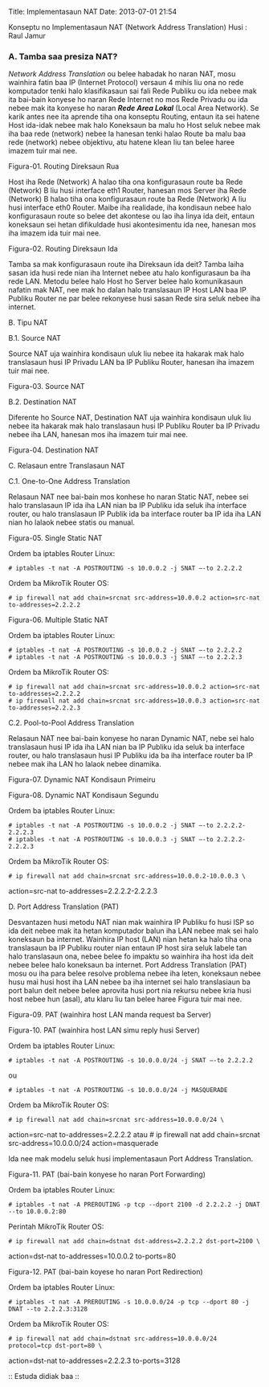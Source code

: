 Title: Implementasaun NAT
Date: 2013-07-01 21:54


Konseptu no Implementasaun NAT (Network Address Translation)  Husi : Raul Jamur


### A. Tamba saa presiza NAT?

_Network Address Translation_ ou belee habadak ho naran NAT, mosu wainhira fatin baa IP (Internet Protocol) versaun 4 mihis liu ona no rede komputador tenki halo klasifikasaun sai fali Rede Publiku ou ida nebee mak ita bai-bain konyese ho naran Rede Internet no mos Rede Privadu ou ida nebee mak ita konyese ho naran <strong>_Rede Area Lokal_</strong> (Local Area Network). Se karik antes nee ita aprende tiha ona  konseptu Routing, entaun ita sei hatene Host ida-idak nebee mak halo Koneksaun ba malu ho Host seluk nebee mak iha baa rede (network) nebee la hanesan tenki halao Route ba malu baa rede (network) nebee objektivu, atu hatene klean liu tan belee haree imazem tuir mai nee.


Figura-01. Routing Direksaun Rua

Host iha Rede (Network) A halao tiha ona konfigurasaun route ba Rede (Network) B liu husi interface eth1 Router, hanesan mos Server iha Rede (Network) B halao tiha ona konfigurasaun route ba Rede (Network) A liu husi interface eth0 Router.
Maibe iha realidade, iha kondisaun nebee halo konfigurasaun route so belee det akontese ou lao iha linya ida deit, entaun koneksaun sei hetan difikuldade husi akontesimentu ida nee, hanesan mos iha imazem ida tuir mai nee.


Figura-02. Routing Direksaun Ida

Tamba sa mak konfigurasaun route iha Direksaun ida deit? Tamba laiha sasan ida husi rede nian iha Internet nebee atu halo konfigurasaun ba iha rede LAN. Metodu belee halo Host ho Server belee halo komunikasaun nafatin mak NAT, nee mak ho dalan halo translasaun IP Host LAN baa IP Publiku Router ne par belee rekonyese husi sasan Rede sira seluk nebee iha internet.

B. Tipu NAT

B.1. Source NAT

Source NAT uja wainhira kondisaun uluk liu nebee ita hakarak mak halo translasaun husi IP Privadu LAN ba IP Publiku Router, hanesan iha imazem tuir mai nee.


Figura-03. Source NAT


B.2. Destination NAT

Diferente ho Source NAT, Destination NAT uja wainhira kondisaun uluk liu nebee ita hakarak mak halo translasaun husi IP Publiku Router ba IP Privadu nebee iha LAN, hanesan mos iha imazem tuir mai nee.


Figura-04. Destination NAT



C. Relasaun entre Translasaun NAT

C.1. One-to-One Address Translation

Relasaun NAT nee bai-bain mos konhese ho naran Static NAT, nebee sei halo translasaun IP ida iha LAN nian ba IP Publiku ida seluk iha interface router, ou halo translasaun IP Publik ida ba interface router ba IP ida iha LAN nian ho lalaok nebee statis ou manual.


Figura-05. Single Static NAT

Ordem ba iptables Router Linux:

    # iptables -t nat -A POSTROUTING -s 10.0.0.2 -j SNAT –-to 2.2.2.2

Ordem ba MikroTik Router OS:

    # ip firewall nat add chain=srcnat src-address=10.0.0.2 action=src-nat to-addresses=2.2.2.2


Figura-06. Multiple Static NAT

Ordem ba iptables Router Linux:

    # iptables -t nat -A POSTROUTING -s 10.0.0.2 -j SNAT –-to 2.2.2.2
    # iptables -t nat -A POSTROUTING -s 10.0.0.3 -j SNAT –-to 2.2.2.3

Ordem ba MikroTik Router OS:

    # ip firewall nat add chain=srcnat src-address=10.0.0.2 action=src-nat to-addresses=2.2.2.2
    # ip firewall nat add chain=srcnat src-address=10.0.0.3 action=src-nat to-addresses=2.2.2.3
C.2. Pool-to-Pool Address Translation

Relasaun NAT nee bai-bain konyese ho naran Dynamic NAT, nebe sei halo translasaun husi IP ida iha LAN nian ba IP Publiku ida seluk  ba interface router, ou halo translasaun husi IP Publiku ida ba iha interface router ba IP nebee mak iha LAN ho lalaok nebee dinamika.


Figura-07. Dynamic NAT Kondisaun Primeiru




Figura-08. Dynamic NAT Kondisaun Segundu


Ordem ba iptables Router Linux:

    # iptables -t nat -A POSTROUTING -s 10.0.0.2 -j SNAT –-to 2.2.2.2-2.2.2.3
    # iptables -t nat -A POSTROUTING -s 10.0.0.3 -j SNAT –-to 2.2.2.2-2.2.2.3

Ordem ba MikroTik Router OS:

    # ip firewall nat add chain=srcnat src-address=10.0.0.2-10.0.0.3 \
  action=src-nat to-addresses=2.2.2.2-2.2.2.3

D.  Port Address Translation (PAT)

Desvantazen husi metodu NAT nian mak wainhira IP Publiku fo husi ISP so ida deit nebee mak ita hetan komputador balun iha LAN nebee mak sei halo koneksaun ba internet. Wainhira IP host (LAN) nian hetan ka halo tiha ona translasaun ba IP Publiku router nian entaun IP host sira seluk labele tan halo translasaun ona, nebee belee fo impaktu so wainhira iha host ida deit nebee belee halo koneksaun ba internet. Port Address Translation (PAT) mosu ou iha para belee resolve problema nebee iha leten, koneksaun nebee husu  mai husi host iha LAN nebee ba iha internet sei halo translasiaun ba port balun deit nebee belee aprovita husi port nia rekursu nebee kria husi host nebee hun (asal), atu klaru liu tan belee haree Figura tuir mai nee.


Figura-09. PAT (wainhira host LAN manda request ba Server)



Figura-10. PAT (wainhira host LAN simu reply husi Server)

Ordem ba iptables Router Linux:

    # iptables -t nat -A POSTROUTING -s 10.0.0.0/24 -j SNAT –-to 2.2.2.2

ou

    # iptables -t nat -A POSTROUTING -s 10.0.0.0/24 -j MASQUERADE

Ordem ba MikroTik Router OS:

    # ip firewall nat add chain=srcnat src-address=10.0.0.0/24 \
  action=src-nat to-addresses=2.2.2.2
atau
    # ip firewall nat add chain=srcnat src-address=10.0.0.0/24 action=masquerade

Ida nee mak modelu seluk husi implementasaun Port Address Translation.


Figura-11. PAT (bai-bain konyese ho naran Port Forwarding)

Ordem ba iptables Router Linux:

    # iptables -t nat -A PREROUTING -p tcp --dport 2100 -d 2.2.2.2 -j DNAT --to 10.0.0.2:80

Perintah MikroTik Router OS:

    # ip firewall nat add chain=dstnat dst-address=2.2.2.2 dst-port=2100 \
  action=dst-nat to-addresses=10.0.0.2 to-ports=80



Figura-12. PAT (bai-bain koyese ho naran Port Redirection)

Ordem ba iptables Router Linux:

    # iptables -t nat -A PREROUTING -s 10.0.0.0/24 -p tcp --dport 80 -j DNAT --to 2.2.2.3:3128


Ordem ba MikroTik Router OS:

    # ip firewall nat add chain=dstnat src-address=10.0.0.0/24 protocol=tcp dst-port=80 \
  action=dst-nat to-addresses=2.2.2.3 to-ports=3128




:: Estuda didiak baa ::
